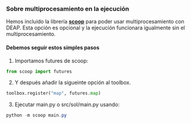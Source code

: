 ### Sobre multiprocesamiento  en la ejecución

Hemos incluido la librería [__scoop__](https://github.com/soravux/scoop) para poder usar multiprocesamiento con DEAP.
Esta opción es opcional y la ejecución funcionara igualmente sin el multiprocesamiento.

#### Debemos seguir estos simples pasos

1. Importamos futures de scoop:

```python
from scoop import futures
```

2. Y después añadir la sigueinte opción al toolbox.

```python
toolbox.register("map", futures.map)
```

3. Ejecutar main.py o src/sol/main.py usando:

```powershell
python -m scoop main.py
```
